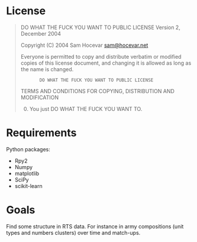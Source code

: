 License 
=======
>   DO WHAT THE FUCK YOU WANT TO PUBLIC LICENSE 
>                    Version 2, December 2004 
>
> Copyright (C) 2004 Sam Hocevar <sam@hocevar.net> 
>
> Everyone is permitted to copy and distribute verbatim or modified 
> copies of this license document, and changing it is allowed as long 
> as the name is changed. 
>
>            DO WHAT THE FUCK YOU WANT TO PUBLIC LICENSE 
>   TERMS AND CONDITIONS FOR COPYING, DISTRIBUTION AND MODIFICATION 
>
>  0. You just DO WHAT THE FUCK YOU WANT TO. 


Requirements
============

Python packages:
  * Rpy2
  * Numpy
  * matplotlib
  * SciPy
  * scikit-learn


Goals
=====

Find some structure in RTS data. For instance in army compositions (unit types
and numbers clusters) over time and match-ups.

